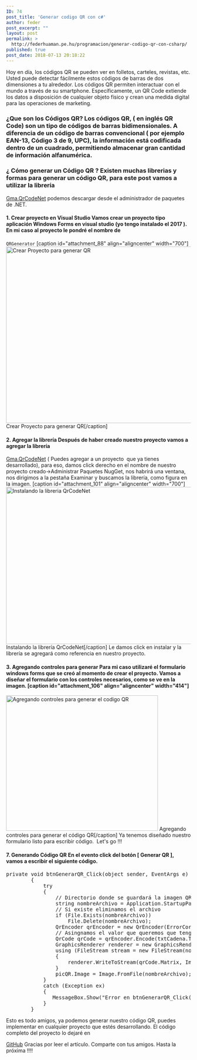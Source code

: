 ```yaml
---
ID: 74
post_title: 'Generar codigo QR con c#'
author: feder
post_excerpt: ""
layout: post
permalink: >
  http://federhuaman.pe.hu/programacion/generar-codigo-qr-con-csharp/
published: true
post_date: 2018-07-13 20:18:22
---
```

Hoy en día, los códigos QR se pueden ver en folletos, carteles, revistas, etc. Usted puede detectar fácilmente estos códigos de barras de dos dimensiones a tu alrededor. Los códigos QR permiten interactuar con el mundo a través de su smartphone. Específicamente, un QR Code extiende los datos a disposición de cualquier objeto físico y crean una medida digital para las operaciones de marketing. 
### ¿Que son los Códigos QR? Los códigos QR, ( en inglés QR Code) son un tipo de códigos de barras bidimensionales. A diferencia de un código de barras convencional ( por ejemplo EAN-13, Código 3 de 9, UPC), la información está codificada dentro de un cuadrado, permitiendo almacenar gran cantidad de información alfanumérica. 

### ¿ Cómo generar un Código QR ? Existen muchas librerias y formas para generar un código QR, para este post vamos a utilizar la librería 

<a href="https://archive.codeplex.com/?p=qrcodenet" target="_blank" rel="noopener">Gma.QrCodeNet</a> podemos descargar desde el administrador de paquetes de .NET. 
#### 1\. Crear proyecto en Visual Studio Vamos crear un proyecto tipo aplicación Windows Forms en visual studio (yo tengo instalado el 2017 ). En mi caso al proyecto le pondré el nombre de 

`QRGenerator` [caption id="attachment_88" align="aligncenter" width="700"]<img class="wp-image-88" src="http://federhuaman.pe.hu/wp-content/uploads/2018/07/Crear-Proyecto-para-generar-QR.png" alt="Crear Proyecto para generar QR" width="700" height="481" /> Crear Proyecto para generar QR[/caption]   
#### 2\. Agregar la librería Después de haber creado nuestro proyecto vamos a agregar la librería 

<a href="https://archive.codeplex.com/?p=qrcodenet" target="_blank" rel="noopener">Gma.QrCodeNet</a> ( Puedes agregar a un proyecto  que ya tienes desarrollado), para eso, damos click derecho en el nombre de nuestro proyecto creado->Administrar Paquetes NugGet, nos habrirá una ventana, nos dirigimos a la pestaña Examinar y buscamos la librería, como figura en la imagen. [caption id="attachment_101" align="aligncenter" width="700"]<img class="wp-image-101" src="http://federhuaman.pe.hu/wp-content/uploads/2018/07/Instalando-la-libreria-QrCodeNet-300x184.png" alt="Instalando la libreria QrCodeNet" width="700" height="428" /> Instalando la librería QrCodeNet[/caption] Le damos click en instalar y la librería se agregará como referencia en nuestro proyecto. 
#### 3\. Agregando controles para generar Para mi caso utilizaré el formulario windows forms que se creó al momento de crear el proyecto. Vamos a diseñar el formulario con los controles necesarios, como se ve en la imagen. [caption id="attachment_106" align="aligncenter" width="414"]

<img class="size-full wp-image-106" src="http://federhuaman.pe.hu/wp-content/uploads/2018/07/Agregando-controles-para-generar-el-codigo-QR-1.png" alt="Agregando controles para generar el codigo QR" width="414" height="369" /> Agregando controles para generar el código QR[/caption] Ya tenemos diseñado nuestro formulario listo para escribir código.  Let's go !!! 
#### 7\. Generando Código QR En el evento click del botón [ Generar QR ], vamos a escribir el siguiente código. 

<pre class="prettyprint">private void btnGenerarQR_Click(object sender, EventArgs e)
        {
            try
            {
                // Directorio donde se guardará la imagen QR
                string nombreArchivo = Application.StartupPath + $@"\{txtCadena.Text}.png";
                // Si existe eliminamos el archivo               
                if (File.Exists(nombreArchivo))
                    File.Delete(nombreArchivo);
                QrEncoder qrEncoder = new QrEncoder(ErrorCorrectionLevel.Q);
                // Asingnamos el valor que queremos que tenga el QR
                QrCode qrCode = qrEncoder.Encode(txtCadena.Text);
                GraphicsRenderer renderer = new GraphicsRenderer(new FixedModuleSize(8, QuietZoneModules.Two), Brushes.Black, Brushes.White);
                using (FileStream stream = new FileStream(nombreArchivo, FileMode.Create))
                {
                    renderer.WriteToStream(qrCode.Matrix, ImageFormat.Png, stream);
                }
                picQR.Image = Image.FromFile(nombreArchivo);              
            }
            catch (Exception ex)
            {
               MessageBox.Show("Error en btnGenerarQR_Click(): " + ex.Message);
            }
        }
</pre> Esto es todo amigos, ya podemos generar nuestro código QR, puedes implementar en cualquier proyecto que estés desarrollando. El código completo del proyecto lo dejaré en 

<a href="https://github.com/FederHA/QRGenerator" target="_blank" rel="noopener">GitHub</a> Gracias por leer el artículo. Comparte con tus amigos. Hasta la próxima !!!!  